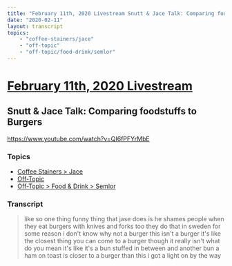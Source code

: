 ```yaml
---
title: "February 11th, 2020 Livestream Snutt & Jace Talk: Comparing foodstuffs to Burgers"
date: "2020-02-11"
layout: transcript
topics:
    - "coffee-stainers/jace"
    - "off-topic"
    - "off-topic/food-drink/semlor"
---
```

# [February 11th, 2020 Livestream](../2020-02-11.md)
## Snutt & Jace Talk: Comparing foodstuffs to Burgers
https://www.youtube.com/watch?v=QI6fPFYrMbE

### Topics
* [Coffee Stainers > Jace](../topics/coffee-stainers/jace.md)
* [Off-Topic](../topics/off-topic.md)
* [Off-Topic > Food & Drink > Semlor](../topics/off-topic/food-drink/semlor.md)

### Transcript

> like so one thing funny thing that jase does is he shames people when they eat burgers with knives and forks too they do that in sweden for some reason i don't know why not a burger this isn't a burger it's like the closest thing you can come to a burger though it really isn't what do you mean it's like it's a bun stuffed in between and another bun a ham on toast is closer to a burger than this i got a light on by the way

